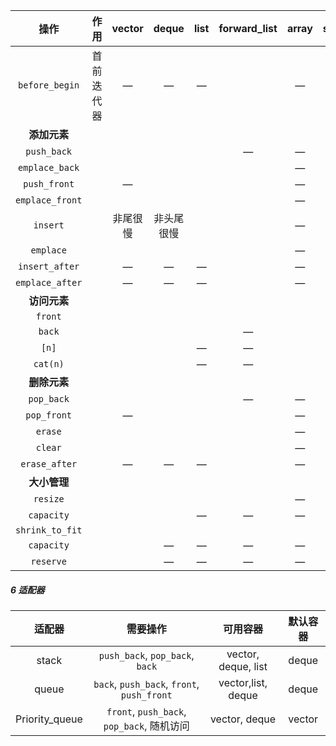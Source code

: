 |      操作       |    作用    |  vector  |   deque    | list | forward_list | array |  string  |
| :-------------: | :--------: | :------: | :--------: | :--: | :----------: | :---: | :------: |
| `before_begin`  | 首前迭代器 |    —     |     —      |  —   |              |   —   |    —     |
|  **添加元素**   |            |          |            |      |              |       |          |
|   `push_back`   |            |          |            |      |      —       |   —   |          |
| `emplace_back`  |            |          |            |      |              |   —   |          |
|  `push_front`   |            |    —     |            |      |              |   —   |    —     |
| `emplace_front` |            |          |            |      |              |   —   |          |
|    `insert`     |            | 非尾很慢 | 非头尾很慢 |      |              |   —   | 非尾很慢 |
|    `emplace`    |            |          |            |      |              |   —   |          |
| `insert_after`  |            |    —     |     —      |  —   |              |   —   |    —     |
| `emplace_after` |            |    —     |     —      |  —   |              |   —   |    —     |
|  **访问元素**   |            |          |            |      |              |       |          |
|     `front`     |            |          |            |      |              |       |          |
|     `back`      |            |          |            |      |      —       |       |          |
|      `[n]`      |            |          |            |  —   |      —       |       |          |
|    `cat(n)`     |            |          |            |  —   |      —       |       |          |
|  **删除元素**   |            |          |            |      |              |       |          |
|   `pop_back`    |            |          |            |      |      —       |   —   |          |
|   `pop_front`   |            |    —     |            |      |              |   —   |    —     |
|     `erase`     |            |          |            |      |              |   —   |          |
|     `clear`     |            |          |            |      |              |   —   |          |
|  `erase_after`  |            |    —     |     —      |  —   |              |   —   |    —     |
|  **大小管理**   |            |          |            |      |              |       |          |
|    `resize`     |            |          |            |      |              |   —   |          |
|   `capacity`    |            |          |            |  —   |      —       |   —   |          |
| `shrink_to_fit` |            |          |            |      |              |       |          |
|   `capacity`    |            |          |     —      |  —   |      —       |   —   |          |
|    `reserve`    |            |          |     —      |  —   |      —       |   —   |          |



##### 6 适配器

|     适配器     |                  需要操作                  |      可用容器       | 默认容器 |
| :------------: | :----------------------------------------: | :-----------------: | :------: |
|     stack      |      `push_back`, `pop_back`, `back`       | vector, deque, list |  deque   |
|     queue      | `back`, `push_back`, `front`, `push_front` | vector,list, deque  |  deque   |
| Priority_queue | `front`, `push_back`, `pop_back`, 随机访问 |    vector, deque    |  vector  |

